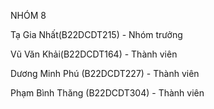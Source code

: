 NHÓM 8 

Tạ Gia Nhất(B22DCDT215) - Nhóm trưởng

Vũ Văn Khải(B22DCDT164) - Thành viên

Dương Minh Phú (B22DCDT227) - Thành viên

Phạm Bình Thăng	(B22DCDT304) - Thành viên
